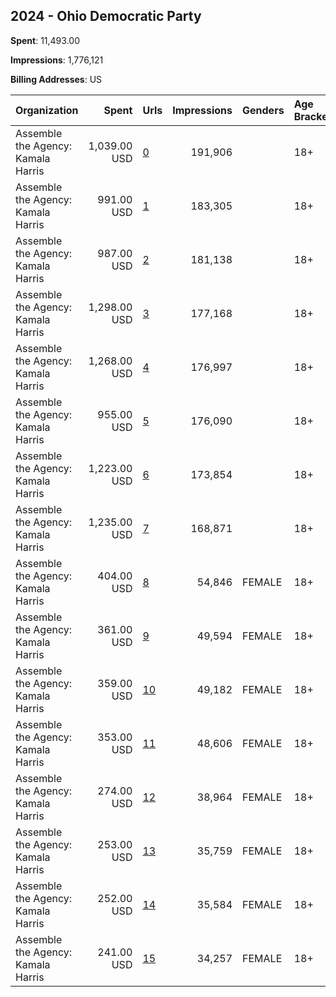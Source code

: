 ## 2024 - Ohio Democratic Party 
**Spent**: 11,493.00

**Impressions**: 1,776,121

**Billing Addresses**: US

|Organization|Spent|Urls|Impressions|Genders|Age Brackets|Country Codes|
|:---|---:|:---|---:|:---|:---|:---|
|Assemble the Agency: Kamala Harris|1,039.00 USD|[0](https://www.snap.com/political-ads/asset/2bfad2eece98d2bc5fa1ad95ffabd7e12a87b52ac253fcbc5d34b268ffb081a7?mediaType=mp4)|191,906||18+|united states|
|Assemble the Agency: Kamala Harris|991.00 USD|[1](https://www.snap.com/political-ads/asset/5e851b24e6644259c15ca1a7d4b02a0429fd92ea60c015d93828b2e3fa41aaac?mediaType=mp4)|183,305||18+|united states|
|Assemble the Agency: Kamala Harris|987.00 USD|[2](https://www.snap.com/political-ads/asset/d9b7f4b3bdebfefcd7bee8681d46ba8fe8c6af32dec9f4abd89c4e6b6be6bc1d?mediaType=mp4)|181,138||18+|united states|
|Assemble the Agency: Kamala Harris|1,298.00 USD|[3](https://www.snap.com/political-ads/asset/bbd9ce83d02d01f7f41d63a2491de786896430183bc887f844f67f5f3614c9ca?mediaType=mp4)|177,168||18+|united states|
|Assemble the Agency: Kamala Harris|1,268.00 USD|[4](https://www.snap.com/political-ads/asset/1ad46fe035c5bf0097b9e0dabac04087aed6b3bdbf435213883208ca0001875d?mediaType=mp4)|176,997||18+|united states|
|Assemble the Agency: Kamala Harris|955.00 USD|[5](https://www.snap.com/political-ads/asset/d9b7f4b3bdebfefcd7bee8681d46ba8fe8c6af32dec9f4abd89c4e6b6be6bc1d?mediaType=mp4)|176,090||18+|united states|
|Assemble the Agency: Kamala Harris|1,223.00 USD|[6](https://www.snap.com/political-ads/asset/807887f4a2c387d299274baa34657e7efd6c3e24d6f61c91501721ecc8d3f8b3?mediaType=jpeg)|173,854||18+|united states|
|Assemble the Agency: Kamala Harris|1,235.00 USD|[7](https://www.snap.com/political-ads/asset/d540940cfa0bea460621627d21ffbadad484e324611972db50c424a49c161267?mediaType=mp4)|168,871||18+|united states|
|Assemble the Agency: Kamala Harris|404.00 USD|[8](https://www.snap.com/political-ads/asset/2bfad2eece98d2bc5fa1ad95ffabd7e12a87b52ac253fcbc5d34b268ffb081a7?mediaType=mp4)|54,846|FEMALE|18+|united states|
|Assemble the Agency: Kamala Harris|361.00 USD|[9](https://www.snap.com/political-ads/asset/d9b7f4b3bdebfefcd7bee8681d46ba8fe8c6af32dec9f4abd89c4e6b6be6bc1d?mediaType=mp4)|49,594|FEMALE|18+|united states|
|Assemble the Agency: Kamala Harris|359.00 USD|[10](https://www.snap.com/political-ads/asset/5e851b24e6644259c15ca1a7d4b02a0429fd92ea60c015d93828b2e3fa41aaac?mediaType=mp4)|49,182|FEMALE|18+|united states|
|Assemble the Agency: Kamala Harris|353.00 USD|[11](https://www.snap.com/political-ads/asset/a7e40228dd88d059d73d464927b2b8a15cd5ea409ab98a649dbf9fc212bd5816?mediaType=jpeg)|48,606|FEMALE|18+|united states|
|Assemble the Agency: Kamala Harris|274.00 USD|[12](https://www.snap.com/political-ads/asset/bbd9ce83d02d01f7f41d63a2491de786896430183bc887f844f67f5f3614c9ca?mediaType=mp4)|38,964|FEMALE|18+|united states|
|Assemble the Agency: Kamala Harris|253.00 USD|[13](https://www.snap.com/political-ads/asset/1ad46fe035c5bf0097b9e0dabac04087aed6b3bdbf435213883208ca0001875d?mediaType=mp4)|35,759|FEMALE|18+|united states|
|Assemble the Agency: Kamala Harris|252.00 USD|[14](https://www.snap.com/political-ads/asset/807887f4a2c387d299274baa34657e7efd6c3e24d6f61c91501721ecc8d3f8b3?mediaType=jpeg)|35,584|FEMALE|18+|united states|
|Assemble the Agency: Kamala Harris|241.00 USD|[15](https://www.snap.com/political-ads/asset/d540940cfa0bea460621627d21ffbadad484e324611972db50c424a49c161267?mediaType=mp4)|34,257|FEMALE|18+|united states|
